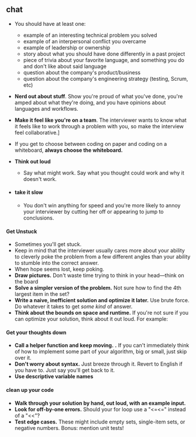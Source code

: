 ## chat

* You should have at least one:

  - example of an interesting technical problem you solved
  - example of an interpersonal conflict you overcame
  - example of leadership or ownership
  - story about what you should have done differently in a past project
  - piece of trivia about your favorite language, and something you do and don't like about said language
  - question about the company's product/business
  - question about the company's engineering strategy (testing, Scrum, etc)

* **Nerd out about stuff**. Show you're proud of what you've done, you're amped about what they're doing, and you have opinions about languages and workflows.

* **Make it feel like you're on a team**. The interviewer wants to know what it feels like to work through a problem with you, so make the interview feel collaborative.]

*  If you get to choose between coding on paper and coding on a whiteboard, **always choose the whiteboard.**

* **Think out loud**

  * Say what might work. Say what you thought could work and why it doesn't work. 

* #### take it slow

  *  You don't win anything for speed and you're more likely to annoy your interviewer by cutting her off or appearing to jump to conclusions.

#### Get Unstuck

* Sometimes you'll get stuck.
* Keep in mind that the interviewer usually cares more about your ability to cleverly poke the problem from a few different angles than your ability to stumble into the correct answer. 
*  When hope seems lost, keep poking.
* **Draw pictures.** Don't waste time trying to think in your head—think on the board
* **Solve a simpler version of the problem.** Not sure how to find the 4th largest item in the set?
* **Write a naive, inefficient solution and optimize it later.** Use brute force. Do whatever it takes to get *some kind* of answer.
* **Think about the bounds on space and runtime.** If you're not sure if you can optimize your solution, think about it out loud. For example:

#### Get your thoughts down

* **Call a helper function and keep moving.** **.** If you can't immediately think of how to implement some part of your algorithm, big or small, just skip over it. 
* **Don't worry about syntax.** Just breeze through it. Revert to English if you have to. Just say you'll get back to it.
* **Use descriptive variable names**

#### clean up your code

* **Walk through your solution by hand, out loud, with an example input.** 
* **Look for off-by-one errors.** Should your for loop use a "<=<=" instead of a "<<"?
* **Test edge cases.** These might include empty sets, single-item sets, or negative numbers. Bonus: mention unit tests!
